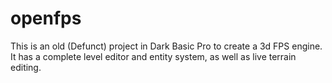 # openfps
This is an old (Defunct) project in Dark Basic Pro to create a 3d FPS engine. It has a complete level editor and entity system, as well as live terrain editing.
